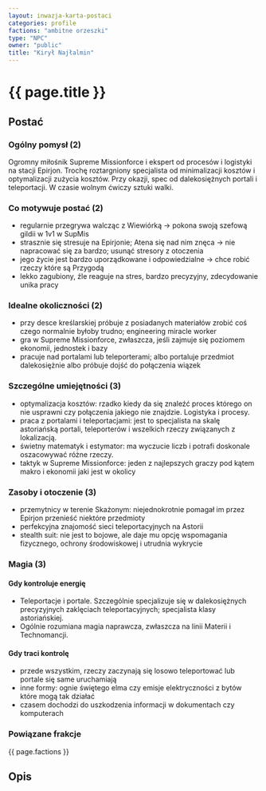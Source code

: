 ```yaml
---
layout: inwazja-karta-postaci
categories: profile
factions: "ambitne orzeszki"
type: "NPC"
owner: "public"
title: "Kirył Najłalmin"
---
```


# {{ page.title }}

## Postać

### Ogólny pomysł (2)

Ogromny miłośnik Supreme Missionforce i ekspert od procesów i logistyki na stacji Epirjon. Trochę roztargniony specjalista od minimalizacji kosztów i optymalizacji zużycia kosztów. Przy okazji, spec od dalekosiężnych portali i teleportacji. W czasie wolnym ćwiczy sztuki walki.

### Co motywuje postać (2)

* regularnie przegrywa walcząc z Wiewiórką -> pokona swoją szefową gildii w 1v1 w SupMis
* strasznie się stresuje na Epirjonie; Atena się nad nim znęca -> nie napracować się za bardzo; usunąć stresory z otoczenia
* jego życie jest bardzo uporządkowane i odpowiedzialne -> chce robić rzeczy które są Przygodą
* lekko zagubiony, źle reaguje na stres, bardzo precyzyjny, zdecydowanie unika pracy

### Idealne okoliczności (2)

* przy desce kreślarskiej próbuje z posiadanych materiałów zrobić coś czego normalnie byłoby trudno; engineering miracle worker
* gra w Supreme Missionforce, zwłaszcza, jeśli zajmuje się poziomem ekonomii, jednostek i bazy
* pracuje nad portalami lub teleporterami; albo portaluje przedmiot dalekosiężnie albo próbuje dojść do połączenia wiązek

### Szczególne umiejętności (3)

* optymalizacja kosztów: rzadko kiedy da się znaleźć proces którego on nie usprawni czy połączenia jakiego nie znajdzie. Logistyka i procesy.
* praca z portalami i teleportacjami: jest to specjalista na skalę astoriańską portali, teleporterów i wszelkich rzeczy związanych z lokalizacją.
* świetny matematyk i estymator: ma wyczucie liczb i potrafi doskonale oszacowywać różne rzeczy.
* taktyk w Supreme Missionforce: jeden z najlepszych graczy pod kątem makro i ekonomii jaki jest w okolicy

### Zasoby i otoczenie (3)

* przemytnicy w terenie Skażonym: niejednokrotnie pomagał im przez Epirjon przenieść niektóre przedmioty
* perfekcyjna znajomość sieci teleportacyjnych na Astorii
* stealth suit: nie jest to bojowe, ale daje mu opcję wspomagania fizycznego, ochrony środowiskowej i utrudnia wykrycie

### Magia (3)

#### Gdy kontroluje energię

* Teleportacje i portale. Szczególnie specjalizuje się w dalekosiężnych precyzyjnych zaklęciach teleportacyjnych; specjalista klasy astoriańskiej.
* Ogólnie rozumiana magia naprawcza, zwłaszcza na linii Materii i Technomancji.

#### Gdy traci kontrolę

* przede wszystkim, rzeczy zaczynają się losowo teleportować lub portale się same uruchamiają
* inne formy: ognie świętego elma czy emisje elektryczności z bytów które mogą tak działać
* czasem dochodzi do uszkodzenia informacji w dokumentach czy komputerach

### Powiązane frakcje

{{ page.factions }}

## Opis

